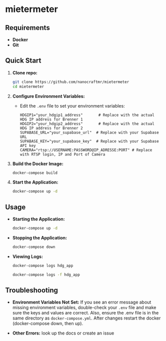 # mietermeter
## Requirements

*   **Docker**
*   **Git**

## Quick Start

1.  **Clone repo:**
    ```bash
    git clone https://github.com/nanocraftmr/mietermeter
    cd mietermeter
    ```

2.  **Configure Environment Variables:**

    *   Edit the `.env` file to set your environment variables:

        ```
        HDGIP1="your_hdgip1_address"       # Replace with the actual HDG IP address for Brenner 1
        HDGIP2="your_hdgip2_address"       # Replace with the actual HDG IP address for Brenner 2
        SUPABASE_URL="your_supabase_url"  # Replace with your Supabase URL
        SUPABASE_KEY="your_supabase_key"  # Replace with your Supabase API key
        CAMERA="rtsp://USERNAME:PASSWORD@IP_ADRESSE:PORT" # Replace with RTSP login, IP and Port of Camera
        ```

3.  **Build the Docker Image:**

    ```bash
    docker-compose build
    ```

4.  **Start the Application:**

    ```bash
    docker-compose up -d
    ```

## Usage

*   **Starting the Application:**

    ```bash
    docker-compose up -d
    ```

*   **Stopping the Application:**

    ```bash
    docker-compose down
    ```

*   **Viewing Logs:**

    ```bash
    docker-compose logs hdg_app
    ```
    ```bash
    docker-compose logs -f hdg_app
    ```

## Troubleshooting

*   **Environment Variables Not Set:** If you see an error message about missing environment variables, double-check your `.env` file and make sure the keys and values are correct.  Also, ensure the .env file is in the same directory as `docker-compose.yml`. After changes restart the docker (docker-compose down, then up).

*   **Other Errors:** look up the docs or create an issue